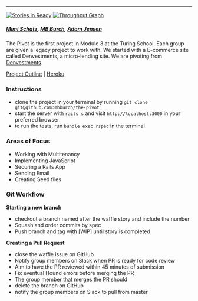 ---
[![Stories in Ready](https://badge.waffle.io/mbburch/the-pivot.svg?label=ready&title=Ready)](http://waffle.io/mbburch/the-pivot)
[![Throughput Graph](https://graphs.waffle.io/mbburch/the-pivot/throughput.svg)](https://waffle.io/mbburch/the-pivot/metrics)

##### [Mimi Schatz](https://github.com/mcschatz), [MB Burch](https://github.com/mbburch), [Adam Jensen](https://github.com/adamki)

The Pivot is the first project in Module 3 at the Turing School. Each group are given a legacy project to work with. We started with a E-commerce site called Denvestments, a micro-lending site. We are pivoting from [Denvestments](https://github.com/russelleh/denvestments).

[Project Outline](https://github.com/turingschool/lesson_plans/blob/master/ruby_03-professional_rails_applications/the_pivot.md) | [Heroku](http://denvestments.herokuapp.com)

### Instructions

* clone the project in your terminal by running `git clone git@github.com:mbburch/the-pivot`
* start the server with `rails s` and visit `http://localhost:3000` in your preferred browser
* to run the tests, run `bundle exec rspec` in the terminal

### Areas of Focus

* Working with Multitenancy
* Implementing JavaScript
* Securing a Rails App
* Sending Email
* Creating Seed files

### Git Workflow

**Starting a new branch**

* checkout a branch named after the waffle story and include the number
* Squash and order commits by spec
* Push branch and tag with [WIP] until story is completed

**Creating a Pull Request**

* close the waffle issue on GitHub
* Notify group members on Slack when PR is ready for code review
* Aim to have the PR reviewed within 45 minutes of submission
* Fix eventual Hound errors before merging the PR
* The group member that merges the PR should
* delete the branch on GitHub
* notify the group members on Slack to pull from master
